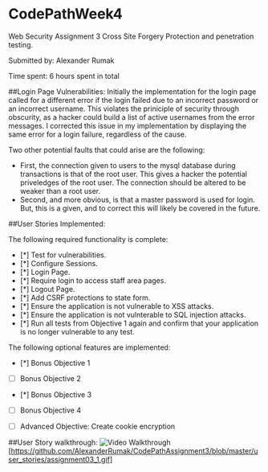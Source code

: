 # CodePathWeek4
Web Security Assignment 3
Cross Site Forgery Protection and penetration testing.

Submitted by: Alexander Rumak

Time spent: 6 hours spent in total

##Login Page Vulnerabilities:
Initially the implementation for the login page called for a different error if the login failed due to an incorrect password or an incorrect username. This violates the priniciple of security through obscurity, as a hacker could build a list of active usernames from the error messages. I corrected this issue in my implementation by displaying the same error for a login failure, regardless of the cause.

Two other potential faults that could arise are the following:
* First, the connection given to users to the mysql database during transactions is that of the root user. This gives a hacker the potential priveledges of the root user. The connection should be altered to be weaker than a root user.
* Second, and more obvious, is that a master password is used for login. But, this is a given, and to correct this will likely be covered in the future.

##User Stories Implemented:

The following required functionality is complete:

* [\*] Test for vulnerabilities.
* [\*] Configure Sessions.
* [\*] Login Page.
* [\*] Require login to access staff area pages.
* [\*] Logout Page.
* [\*] Add CSRF protections to state form.
* [\*] Ensure the application is not vulnerable to XSS attacks.
* [\*] Ensure the application is not vulnterable to SQL injection attacks.
* [\*] Run all tests from Objective 1 again and confirm that your application is no longer vulnerable to any test.

The following optional features are implemented:

* [\*] Bonus Objective 1
* [ ] Bonus Objective 2
* [\*] Bonus Objective 3
* [ ] Bonus Objective 4
* [ ] Advanced Objective: Create cookie encryption


##User Story walkthrough:
<img src='https://github.com/AlexanderRumak/CodePathAssignment3/blob/master/user_stories/assignment03_1.gif' title='Video Walkthrough' width='' alt='Video Walkthrough' />
[https://github.com/AlexanderRumak/CodePathAssignment3/blob/master/user_stories/assignment03_1.gif]
